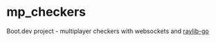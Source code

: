 # mp_checkers
Boot.dev project - multiplayer checkers with websockets and [raylib-go](github.com/gen2brain/raylib-go/raylib)

